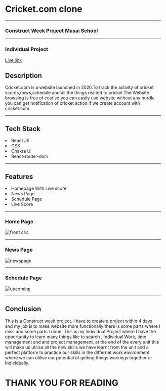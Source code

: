 <h1>Cricket.com clone</h1> 
<hr>
<h3>
Construct Week Project Masai School
</h3>
<hr>
<h3>
Individual Project
</h3>
<a href="https://barbarous-use-2331app.vercel.app">Live link</a>
<h2>Description</h2>
<p>
Cricket.com is a website launched in 2020.To track the activity of cricket scores,news,schedule and all the things realted to cricket.The Website browsing  is free of cost so you can easily use website without any hurdle you can get notification of cricket action if we create account with cricket.com
</p>
<hr/>
<h2>Tech Stack</h2>

<li>React JS</li>
<li>CSS</li>
<li>Chakra UI</li>
<li>React-router-dom</li>

<hr/>

<h2>Features</h2>

<li>Homepage With Live score</li>
<li>News Page</li>
<li>Schedule Page</li>
<li>Live Score</li>
<hr/>
<h3>Home Page</h3>

![front cric](https://user-images.githubusercontent.com/101575981/192571950-9442ac43-fb16-4897-a0fa-621024f484bc.PNG)

<hr/>
<h3>
News Page
</h3>

![newspage](https://user-images.githubusercontent.com/101575981/192570087-2912b845-f5af-4f6c-b7c4-7e1ebc819700.PNG)

<hr/>
<h3>Schedule Page</h3> 

![upcoming](https://user-images.githubusercontent.com/101575981/192570735-150426ed-8c21-40dc-ab9a-923a8aa15a52.PNG)

<hr/>
<h2>Conclusion</h2>
<p>
This is a Construct week project. I have to create a project within 4 days and my job is to make website more functionally there is some parts where I miss and some parts I done. This is my Individual Project where I have the oppertunity to learn many things like to search , Individual Work, time management and and project management, at the end of the every unit this will make us utilise all the new skills we have learnt from the unit and a perfect platform to practice our skills in the differnet work environment where we can utilise our potential of getting things workings together or Individually.

</p>
<h1>THANK YOU FOR READING</h1>
